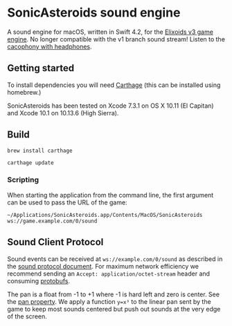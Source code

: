 # SonicAsteroids sound engine

A sound engine for macOS, written in Swift 4.2, for the [Elixoids v3 game engine](https://github.com/devstopfix/elixoids). No longer compatible with the v1 branch sound stream! Listen to the [cacophony with headphones](https://vimeo.com/332919838).

## Getting started
To install dependencies you will need [Carthage](https://github.com/Carthage/Carthage) (this can be installed using homebrew.)

SonicAsteroids has been tested on Xcode 7.3.1 on OS X 10.11 (El Capitan) and Xcode 10.1 on 10.13.6 (High Sierra).

## Build

    brew install carthage

    carthage update

### Scripting

When starting the application from the command line, the first argument can be used to pass the URL of the game:

    ~/Applications/SonicAsteroids.app/Contents/MacOS/SonicAsteroids ws://game.example.com/0/sound

## Sound Client Protocol

Sound events can be received at `ws://example.com/0/sound` as described in the [sound protocol document](https://github.com/devstopfix/elixoids/blob/master/docs/sound_protocol.md). For maximum network efficiency we recommend sending an `Accept: application/octet-stream` header and consuming [protobufs](https://github.com/devstopfix/elixoids/blob/master/priv/proto/sound.proto).

The pan is a float from -1 to +1 where -1 is hard left and zero is center. See the [pan property](https://developer.apple.com/documentation/avfoundation/avaudioplayer/1390884-pan).  We apply a function `y=x³` to the linear pan sent by the game to keep most sounds centered but push out sounds at the very edge of the screen.
